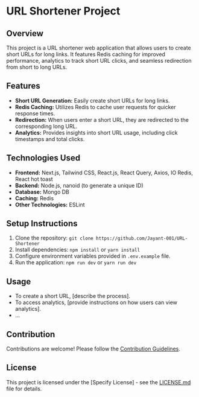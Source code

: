 # URL Shortener Project

## Overview
This project is a URL shortener web application that allows users to create short URLs for long links. It features Redis caching for improved performance, analytics to track short URL clicks, and seamless redirection from short to long URLs.

## Features
- **Short URL Generation:** Easily create short URLs for long links.
- **Redis Caching:** Utilizes Redis to cache user requests for quicker response times.
- **Redirection:** When users enter a short URL, they are redirected to the corresponding long URL.
- **Analytics:** Provides insights into short URL usage, including click timestamps and total clicks.

## Technologies Used
- **Frontend:** Next.js, Tailwind CSS, React.js, React Query, Axios, IO Redis, React hot toast
- **Backend:** Node.js, nanoid (to generate a unique ID)
- **Database:** Mongo DB
- **Caching:** Redis
- **Other Technologies:** ESLint

## Setup Instructions
1. Clone the repository: `git clone https://github.com/Jayant-001/URL-Shortener`
2. Install dependencies: `npm install` or `yarn install`
3. Configure environment variables provided in `.env.example` file.
4. Run the application: `npm run dev` or `yarn run dev`

## Usage
- To create a short URL, [describe the process].
- To access analytics, [provide instructions on how users can view analytics].
- ...

## Contribution
Contributions are welcome! Please follow the [Contribution Guidelines](CONTRIBUTING.md).

## License
This project is licensed under the [Specify License] - see the [LICENSE.md](LICENSE.md) file for details.
